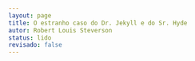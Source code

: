 ```yaml
---
layout: page
title: O estranho caso do Dr. Jekyll e do Sr. Hyde
autor: Robert Louis Steverson
status: lido
revisado: false
---
```

